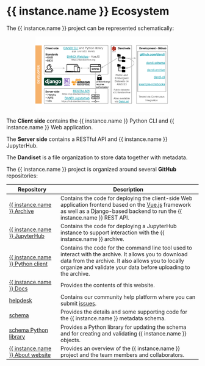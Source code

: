 # {{ instance.name }} Ecosystem

The {{ instance.name }} project can be represented schematically:

<img src="../../img/dandi_structure.svg"
alt="dandi_structure"
style="width: 70%; height: auto; display: block; margin-left: auto; margin-right: auto;"/>

The **Client side** contains the {{ instance.name }} Python CLI and {{ instance.name }} Web application.

The **Server side** contains a RESTful API and {{ instance.name }} JupyterHub.

The **Dandiset** is a file organization to store data together with metadata.

The {{ instance.name }} project is organized around several **GitHub** repositories:

| Repository | Description |
|----------|----------|
| [{{ instance.name }} Archive](https://github.com/dandi/dandi-archive) | Contains the code for deploying the client-side Web application frontend based on the [Vue.js](https://vuejs.org/) framework as well as a Django-based backend to run the {{ instance.name }} REST API. 
| [{{ instance.name }} JupyterHub](https://github.com/dandi/dandi-hub) | Contains the code for deploying a JupyterHub instance to support interaction with the {{ instance.name }} archive.
| [{{ instance.name }} Python client](https://github.com/dandi/dandi-cli) | Contains the code for the command line tool used to interact with the archive. It allows you to download data from the archive. It also allows you to locally organize and validate your data before uploading to the archive. 
| [{{ instance.name }} Docs](https://github.com/dandi/dandi-docs) | Provides the contents of this website.
| [helpdesk](https://github.com/dandi/helpdesk) | Contains our community help platform where you can submit [issues](https://github.com/dandi/helpdesk/issues/new/choose).
| [schema](https://github.com/dandi/schema) | Provides the details and some supporting code for the {{ instance.name }} metadata schema. 
| [schema Python library](https://github.com/dandi/dandi-schema) | Provides a Python library for updating the schema and for creating and validating {{ instance.name }} objects.
| [{{ instance.name }} About website](https://github.com/dandi/dandi-about) | Provides an overview of the {{ instance.name }} project and the team members and collaborators. |
